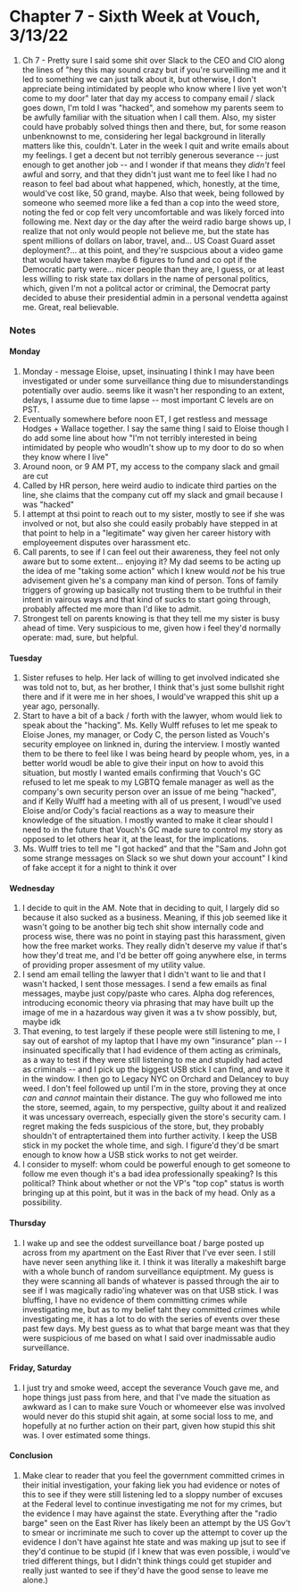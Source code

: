 # Chapter 7 - Sixth Week at Vouch, 3/13/22

1. Ch 7 - Pretty sure I said some shit over Slack to the CEO and CIO along the lines of "hey this may sound crazy but if you're surveilling me and it led to something we can just talk about it, but otherwise, I don't appreciate being intimidated by people who know where I live yet won't come to my door" later that day my access to company email / slack goes down, I'm told I was "hacked", and somehow my parents seem to be awfully familiar with the situation when I call them. Also, my sister could have probably solved things then and there, but, for some reason unbenknownst to me, considering her legal background in literally matters like this, couldn't. Later in the week I quit and write emails about my feelings. I get a decent but not terribly generous severance -- just enough to get another job -- and I wonder if that means they _didn't_ feel awful and sorry, and that they didn't just want me to feel like I had no reason to feel bad about what happened, which, honestly, at the time, would've cost like, 50 grand, maybe. Also that week, being followed by someone who seemed more like a fed than a cop into the weed store, noting the fed or cop felt very uncomfortable and was likely forced into following me. Next day or the day after the weird radio barge shows up, I realize that not only would people not believe me, but the state has spent millions of dollars on labor, travel, and... US Coast Guard asset deployment?... at this point, and they're suspcious about a video game that would have taken maybe 6 figures to fund and co opt if the Democratic party were... nicer people than they are, I guess, or at least less willing to risk state tax dollars in the name of personal politics, which, given I'm not a politcal actor or criminal, the Democrat party decided to abuse their presidential admin in a personal vendetta against me. Great, real believable.

### Notes

#### Monday
1. Monday - message Eloise, upset, insinuating I think I may have been investigated or under some surveillance thing due to misunderstandings potentially over audio. seems like it wasn't her responding to an extent, delays, I assume due to time lapse -- most important C levels are on PST.
1. Eventually somewhere before noon ET, I get restless and message Hodges + Wallace together. I say the same thing I said to Eloise though I do add some line about how "I'm not terribly interested in being intimidated by people who woudln't show up to my door to do so when they know where I live"
1. Around noon, or 9 AM PT, my access to the company slack and gmail are cut
1. Called by HR person, here weird audio to indicate third parties on the line, she claims that the company cut off my slack and gmail because I was "hacked"
1. I attempt at thsi point to reach out to my sister, mostly to see if she was involved or not, but also she could easily probably have stepped in at that point to help in a "legitimate" way given her career history with employeement disputes over harassment etc.
1. Call parents, to see if I can feel out their awareness, they feel not only aware but to some extent... enjoying it? My dad seems to be acting up the idea of me "taking some action" which I knew would _not_ be his true advisement given he's a company man kind of person. Tons of family triggers of growing up basically not trusting them to be truthful in their intent in vairous ways and that kind of sucks to start going through, probably affected me more than I'd like to admit.
1. Strongest tell on parents knowing is that they tell me my sister is busy ahead of time. Very suspicious to me, given how i feel they'd normally operate: mad, sure, but helpful.

#### Tuesday

1. Sister refuses to help. Her lack of willing to get involved indicated she was told not to, but, as her brother, I think that's just some bullshit right there and if it were me in her shoes, I would've wrapped this shit up a year ago, personally.
1. Start to have a bit of a back / forth with the lawyer, whom would liek to speak about the "hacking". Ms. Kelly Wulff refuses to let me speak to Eloise Jones, my manager, or Cody C, the person listed as Vouch's security employee on linkned in, during the interview. I mostly wanted them to be there to feel like I was being heard by people whom, yes, in a better world woudl be able to give their input on how to avoid this situation, but mostly I wanted emails confirming that Vouch's GC refused to let me speak to my LGBTQ female manager as well as the company's own security person over an issue of me being "hacked", and if Kelly Wulff had a meeting with all of us present, I woudl've used Eloise and/or Cody's facial reactions as a way to measure their knowledge of the situation. I mostly wanted to make it clear should I need to in the future that Vouch's GC made sure to control my story as opposed to let others hear it, at the least, for the implications.
1. Ms. Wulff tries to tell me "I got hacked" and that the "Sam and John got some strange messages on Slack so we shut down your account" I kind of fake accept it for a night to think it over

#### Wednesday

1. I decide to quit in the AM. Note that in deciding to quit, I largely did so because it also sucked as a business. Meaning, if this job seemed like it wasn't going to be another big tech shit show internally code and process wise, there was no point in staying past this harassment, given how the free market works. They really didn't deserve my value if that's how they'd treat me, and I'd be better off going anywhere else, in terms of providing proper assesment of my utility value.
1. I send am email telling the lawyer that I didn't want to lie and that I wasn't hacked, I sent those messages. I send a few emails as final messages, maybe just copy/paste who cares. Alpha dog references, introducing economic theory via phrasing that may have built up the image of me in a hazardous way given it was a tv show possibly, but, maybe idk
1. That evening, to test largely if these people were still listening to me, I say out of earshot of my laptop that I have my own "insurance" plan -- I insinuated specifically that I had evidence of them acting as criminals, as a way to test if they were still listening to me and stupidly had acted as criminals -- and I pick up the biggest USB stick I can find, and wave it in the window. I then go to Legacy NYC on Orchard and Delancey to buy weed. I don't feel followed up until I'm in the store, proving they at once _can_ and _cannot_ maintain their distance. The guy who followed me into the store, seemed, again, to my perspective, guilty about it and realized it was uncessary overreach, especially given the store's security cam. I regret making the feds suspicious of the store, but, they probably shouldn't of entraptertained them into further activity. I keep the USB stick in my pocket the whole time, and sigh. I figure'd they'd be smart enough to know how a USB stick works to not get weirder.
1. I consider to myself: whom could be powerful enough to get someone to follow me even though it's a bad idea professionally speaking? Is this political? Think about whether or not the VP's "top cop" status is worth bringing up at this point, but it was in the back of my head. Only as a possibility.

#### Thursday

1. I wake up and see the oddest surveillance boat / barge posted up across from my apartment on the East River that I've ever seen. I still have never seen anything like it. I think it was literally a makeshift barge with a whole bunch of random surveillance equiptment. My guess is they were scanning all bands of whatever is passed through the air to see if I was magically radio'ing whatever was on that USB stick. I was bluffing, I have no evidence of them committing crimes while investigating me, but as to my belief taht they committed crimes while investigating me, it has a lot to do with the series of events over these past few days. My best guess as to what that barge meant was that they were suspicious of me based on what I said over inadmissable audio surveillance.

#### Friday, Saturday

1. I just try and smoke weed, accept the severance Vouch gave me, and hope things just pass from here, and that I've made the situation as awkward as I can to make sure Vouch or whomeever else was involved would never do this stupid shit again, at some social loss to me, and hopefully at no further action on their part, given how stupid this shit was. I over estimated some things.

#### Conclusion

1. Make clear to reader that you feel the government committed crimes in their initial investigation, your faking liek you had evidence or notes of this to see if they were still listening led to a sloppy number of excuses at the Federal level to continue investigating me not for my crimes, but the evidence I may have against the state. Everything after the "radio barge" seen on the East River has likely been an attempt by the US Gov't to smear or incriminate me such to cover up the attempt to cover up the evidence I don't have against hte state and was making up jsut to see if they'd continue to be stupid (if I knew that was even possible, i would've tried different things, but I didn't think things could get stupider and really just wanted to see if they'd have the good sense to leave me alone.)
